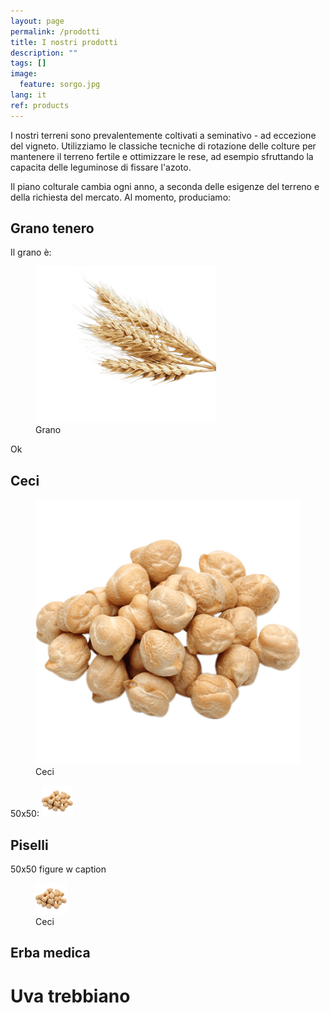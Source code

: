 ```yaml
---
layout: page
permalink: /prodotti
title: I nostri prodotti
description: ""
tags: []
image:
  feature: sorgo.jpg
lang: it
ref: products
---
```


I nostri terreni sono prevalentemente coltivati a seminativo - ad eccezione del vigneto. Utilizziamo le classiche tecniche di rotazione delle colture per mantenere il terreno fertile e ottimizzare le rese, ad esempio sfruttando la capacita delle leguminose di fissare l'azoto.   

Il piano colturale cambia ogni anno, a seconda delle esigenze del terreno e della richiesta del mercato. Al momento, produciamo: 

## Grano tenero
Il grano è:
<figure>
	<img src="/images/wheat.png">
	<figcaption>Grano</figcaption>
</figure>
Ok


## Ceci

<figure>
	<img src="/images/chickpeas.png">
	<figcaption>Ceci</figcaption>
</figure>


50x50:
<img src="/images/chickpeas.png" alt="Ceci" width="50" height="50">


## Piselli

50x50 figure w caption
<figure>
	<img src="/images/chickpeas.png" alt="Ceci" width="50" height="50">
	<figcaption>Ceci</figcaption>
</figure>


## Erba medica

# Uva trebbiano




